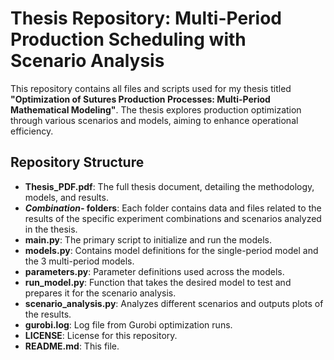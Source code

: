 # Thesis Repository: Multi-Period Production Scheduling with Scenario Analysis

This repository contains all files and scripts used for my thesis titled **"Optimization of Sutures Production Processes: Multi-Period Mathematical Modeling"**. The thesis explores production optimization through various scenarios and models, aiming to enhance operational efficiency.

## Repository Structure

- **Thesis_PDF.pdf**: The full thesis document, detailing the methodology, models, and results.
- ***Combination-* folders**: Each folder contains data and files related to the results of the specific experiment combinations and scenarios analyzed in the thesis.
- **main.py**: The primary script to initialize and run the models.
- **models.py**: Contains model definitions for the single-period model and the 3 multi-period models.
- **parameters.py**: Parameter definitions used across the models.
- **run_model.py**: Function that takes the desired model to test and prepares it for the scenario analysis.
- **scenario_analysis.py**: Analyzes different scenarios and outputs plots of the results.
- **gurobi.log**: Log file from Gurobi optimization runs.
- **LICENSE**: License for this repository.
- **README.md**: This file.

